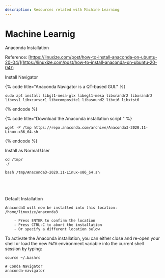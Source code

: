```yaml
---
description: Resources related with Machine Learning
---
```


# Machine Learnig

Anaconda Installation

Reference: [https://linuxize.com/post/how-to-install-anaconda-on-ubuntu-20-04/](https://linuxize.com/post/how-to-install-anaconda-on-ubuntu-20-04/)

Install Navigator

{% code title="Anaconda Navigator is a QT-based GUI." %}
```text
sudo apt install libgl1-mesa-glx libegl1-mesa libxrandr2 libxrandr2 libxss1 libxcursor1 libxcomposite1 libasound2 libxi6 libxtst6
```
{% endcode %}

{% code title="Download the Anaconda installation script " %}
```text
wget -P /tmp https://repo.anaconda.com/archive/Anaconda3-2020.11-Linux-x86_64.sh
```
{% endcode %}

Install as Normal User

```text
cd /tmp/
./

bash /tmp/Anaconda3-2020.11-Linux-x86_64.sh





```

Default Installation

```text
Anaconda3 will now be installed into this location:
/home/linuxize/anaconda3

    - Press ENTER to confirm the location
    - Press CTRL-C to abort the installation
    - Or specify a different location below
```

To activate the Anaconda installation, you can either close and re-open your shell or load the new `PATH` environment variable into the current shell session by typing:

```text
source ~/.bashrc

# Conda Navigator
anaconda-navigator
```









